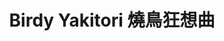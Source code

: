 ---
title: "Birdy Yakitori 燒鳥狂想曲"
description: "Birdy Yakitori 燒鳥狂想曲"
layout: shop
keywords:
  - 美食競賽
  - 台灣美食
  - 美食精選
datePublished: "2025-06-30"
dateModified: "2025-07-02"
city: "台北市"
district: "中山區"
address: "台北市中山區樂群三路303號2F"
phone: "0285020308"
geo: "25.082795719787157, 121.56032849401385"
google_map: "https://maps.app.goo.gl/5zSFtDbZ6PPX2Rzz8"
footinder: "https://footinder.com.tw/%E5%8F%B0%E5%8C%97%E5%B8%82%E4%B8%AD%E5%B1%B1%E5%8D%80/42538/"
official: "https://www.facebook.com/birdyyakitori/"
award:
  - name: "500盤"
    year: "2024"
    entries:
      - dishes:
          - "鹽烤阿基里斯腱"
          - "醬煮雞肝/紅酒李子醬/花生焦糖醬/杏仁果"

---